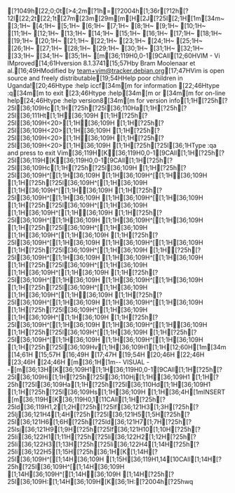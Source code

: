 [?1049h[22;0;0t[>4;2m[?1h=[?2004h[1;36r[?12h[?12l[22;2t[22;1t[27m[23m[29m[m[H[2J[?25l[2;1H[1m[34m~                                                                                                                                       [3;1H~                                                                                                                                       [4;1H~                                                                                                                                       [5;1H~                                                                                                                                       [6;1H~                                                                                                                                       [7;1H~                                                                                                                                       [8;1H~                                                                                                                                       [9;1H~                                                                                                                                       [10;1H~                                                                                                                                       [11;1H~                                                                                                                                       [12;1H~                                                                                                                                       [13;1H~                                                                                                                                       [14;1H~                                                                                                                                       [15;1H~                                                                                                                                       [16;1H~                                                                                                                                       [17;1H~                                                                                                                                       [18;1H~                                                                                                                                       [19;1H~                                                                                                                                       [20;1H~                                                                                                                                       [21;1H~                                                                                                                                       [22;1H~                                                                                                                                       [23;1H~                                                                                                                                       [24;1H~                                                                                                                                       [25;1H~                                                                                                                                       [26;1H~                                                                                                                                       [27;1H~                                                                                                                                       [28;1H~                                                                                                                                       [29;1H~                                                                                                                                       [30;1H~                                                                                                                                       [31;1H~                                                                                                                                       [32;1H~                                                                                                                                       [33;1H~                                                                                                                                       [34;1H~                                                                                                                                       [35;1H~                                                                                                                                       [m[36;119H0,0-1[9CAll[12;60HVIM - Vi IMproved[14;61Hversion 8.1.3741[15;57Hby Bram Moolenaar et al.[16;49HModified by team+vim@tracker.debian.org[17;47HVim is open source and freely distributable[19;54HHelp poor children in Uganda![20;46Htype  :help iccf[34m<Enter>[m       for information [22;46Htype  :q[34m<Enter>[m               to exit         [23;46Htype  :help[34m<Enter>[m  or  [34m<F1>[m  for on-line help[24;46Htype  :help version8[34m<Enter>[m   for version info[1;1H[?25h[?25l[36;109Hc[1;1H[?25h[?25l[36;110Ha[1;1H[?25h[?25l[36;111Ht[1;1H[36;109H   [1;1H[?25h[?25l[36;109H<20>[1;1H[36;109H    [1;1H[?25h[?25l[36;109H<20>[1;1H[36;109H    [1;1H[?25h[?25l[36;109H<20>[1;1H[36;109H    [1;1H[?25h[?25l[36;109H<20>[1;1H[36;109H    [1;1H[?25h[?25l[36;1HType  :qa  and press <Enter> to exit Vim[36;119H[K[36;119H0,0-1[9CAll[1;1H[?25h[?25l[36;119H[K[36;119H0,0-1[9CAll[1;1H[?25h[?25l[36;109Hc[1;1H[?25h[?25l[36;109H [1;1H[?25h[?25l[36;109H^[[1;1H[36;109H  [1;1H[36;109H^[[1;1H[36;109H  [1;1H[?25h[?25l[36;109H^[[1;1H[36;109H  [1;1H[36;109H^[[1;1H[36;109H  [1;1H[?25h[?25l[36;109H^[[1;1H[36;109H  [1;1H[36;109H^[[1;1H[36;109H  [1;1H[?25h[?25l[36;109H^[[1;1H[36;109H  [1;1H[36;109H^[[1;1H[36;109H  [1;1H[?25h[?25l[36;109H^[[1;1H[36;109H  [1;1H[36;109H^[[1;1H[36;109H  [1;1H[?25h[?25l[36;109H^[[1;1H[36;109H  [1;1H[36;109H^[[1;1H[36;109H  [1;1H[?25h[?25l[36;109H^[[1;1H[36;109H  [1;1H[36;109H^[[1;1H[36;109H  [1;1H[?25h[?25l[36;109H^[[1;1H[36;109H  [1;1H[?25h[?25l[36;109H^[[1;1H[36;109H  [1;1H[36;109H^[[1;1H[36;109H  [1;1H[?25h[?25l[36;109H^[[1;1H[36;109H  [1;1H[36;109H^[[1;1H[36;109H  [1;1H[?25h[?25l[36;109H^[[1;1H[36;109H  [1;1H[36;109H^[[1;1H[36;109H  [1;1H[?25h[?25l[36;109H^[[1;1H[36;109H  [1;1H[36;109H^[[1;1H[36;109H  [1;1H[?25h[?25l[36;109H^[[1;1H[36;109H  [1;1H[36;109H^[[1;1H[36;109H  [1;1H[?25h[?25l[36;109H^[[1;1H[36;109H  [1;1H[36;109H^[[1;1H[36;109H  [1;1H[?25h[?25l[36;109H^[[1;1H[36;109H  [1;1H[36;109H^[[1;1H[36;109H  [1;1H[?25h[?25l[36;109H^[[1;1H[36;109H  [1;1H[?25h[?25l[36;109H^[[1;1H[36;109H  [1;1H[36;109H^[[1;1H[36;109H  [1;1H[?25h[?25l[36;109Hv[1;1H[36;109H1[1;1H[12;60H[1m[34m                 [14;61H                [15;57H                        [16;49H                                       [17;47H                                           [19;54H                             [20;46H                                              [22;46H                                              [23;46H                                              [24;46H                                              [m[36;1H[1m-- VISUAL --[m[36;13H[K[36;109H1[1;1H[36;119H0,0-1[9CAll[1;1H[?25h[?25l[36;109Hi[1;1H[?25h[?25l[36;110Hj[1;1H[36;109H1 [1;1H[?25h[?25l[36;109Ha[1;1H[?25h[?25l[36;110Hd[1;1H[36;109H1 [1;1H[?25h[?25l[36;109Hs[1;1H[36;109H [1;1H[36;4H[1mINSERT [m[36;119H[K[36;119H0,1[11CAll[1;1H[?25h[?25ld[36;119H1,2[1;2H[?25h[?25lf[36;121H3[1;3H[?25h[?25lj[36;121H4[1;4H[?25h[?25l[36;121H5[1;5H[?25h[?25l[36;121H6[1;6H[?25h[?25ld[36;121H7[1;7H[?25h[?25lsj[36;121H9[1;9H[?25h[?25lf[36;121H10[1;10H[?25h[?25li[36;122H1[1;11H[?25h[?25li[36;122H2[1;12H[?25h[?25li[36;122H3[1;13H[?25h[?25li[36;122H4[1;14H[?25h[?25li[36;122H5[1;15H[?25h[36;1H[K[1;14H[?25l[36;109H^[[1;14H[36;109H  [1;15H[36;119H1,14[10CAll[1;14H[?25h[?25l[36;109H^[[1;14H[36;109H  [1;14H[36;109H^[[1;14H[36;109H  [1;14H[?25h[?25l[36;109H:[1;14H[36;109H[K[36;1H:[?2004h[?25hwq